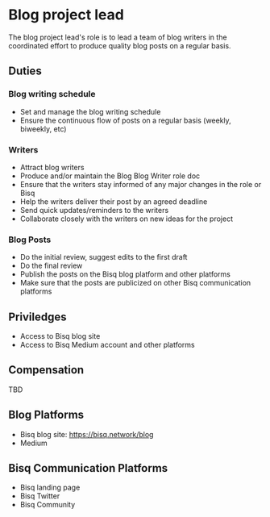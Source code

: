 # Blog project lead

The blog project lead's role is to lead a team of blog writers in the coordinated effort to produce 
quality blog posts on a regular basis. 

## Duties

### Blog writing schedule
- Set and manage the blog writing schedule
- Ensure the continuous flow of posts on a regular basis (weekly, biweekly, etc)

### Writers
- Attract blog writers
- Produce and/or maintain the Blog Blog Writer role doc
- Ensure that the writers stay informed of any major changes in the role or Bisq
- Help the writers deliver their post by an agreed deadline
- Send quick updates/reminders to the writers
- Collaborate closely with the writers on new ideas for the project 

### Blog Posts
- Do the initial review, suggest edits to the first draft
- Do the final review
- Publish the posts on the Bisq blog platform and other platforms
- Make sure that the posts are publicized on other Bisq communication platforms

## Priviledges
- Access to Bisq blog site
- Access to Bisq Medium account and other platforms

## Compensation
TBD

## Blog Platforms
- Bisq blog site: https://bisq.network/blog
- Medium

## Bisq Communication Platforms
- Bisq landing page
- Bisq Twitter
- Bisq Community
